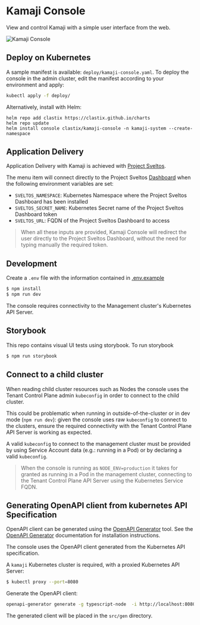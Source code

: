 # Kamaji Console

View and control Kamaji with a simple user interface from the web.

![Kamaji Console](.github/images/flow.gif)

## Deploy on Kubernetes

A sample manifest is available: `deploy/kamaji-console.yaml`.
To deploy the console in the admin cluster, edit the manifest according to your environment and apply:

```bash
kubectl apply -f deploy/
```

Alternatively, install with Helm:

    helm repo add clastix https://clastix.github.io/charts
    helm repo update
    helm install console clastix/kamaji-console -n kamaji-system --create-namespace

## Application Delivery

Application Delivery with Kamaji is achieved with [Project Sveltos](https://projectsveltos.github.io/sveltos/).

The menu item will connect directly to the Project Sveltos [Dashboard](https://github.com/projectsveltos/dashboard)
when the following environment variables are set:

- `SVELTOS_NAMESPACE`: Kubernetes Namespace where the Project Sveltos Dashboard has been installed
- `SVELTOS_SECRET_NAME`: Kubernetes Secret name of the Project Sveltos Dashboard token
- `SVELTOS_URL`: FQDN of the Project Sveltos Dashboard to access

> When all these inputs are provided, Kamaji Console will redirect the user directly to the Project Sveltos Dashboard,
> without the need for typing manually the required token.

## Development

Create a `.env` file with the information contained in [.env.example](.env.example)

```bash
$ npm install
$ npm run dev
```

The console requires connectivity to the Management cluster's Kubernetes API Server.

## Storybook

This repo contains visual UI tests using storybook. To run storybook

```bash
$ npm run storybook
```

## Connect to a child cluster

When reading child cluster resources such as Nodes the console uses the Tenant Control Plane admin `kubeconfig` in order to connect to the child cluster.

This could be problematic when running in outside-of-the-cluster or in dev mode (`npm run dev`):
given the console uses raw `kubeconfig` to connect to the clusters,
ensure the required connectivity with the Tenant Control Plane API Server is working as expected.

A valid `kubeconfig` to connect to the management cluster must be provided by using Service Account data
(e.g.: running in a Pod) or by declaring a valid `kubeconfig`.

> When the console is running as `NODE_ENV=production` it takes for granted as running in a Pod in the management cluster,
> connecting to the Tenant Control Plane API Server using the Kubernetes Service FQDN.

## Generating OpenAPI client from kubernetes API Specification

OpenAPI client can be generated using the [OpenAPI Generator](https://openapi-generator.tech) tool.
See the [OpenAPI Generator](https://openapi-generator.tech/docs/installation) documentation for installation instructions.

The console uses the OpenAPI client generated from the Kubernetes API specification.

A `kamaji` Kubernetes cluster is required, with a proxied Kubernetes API Server:

```bash
$ kubectl proxy --port=8080
```

Generate the OpenAPI client:

```bash
openapi-generator generate -g typescript-node  -i http://localhost:8080/openapi/v2 -o src/gen
```

The generated client will be placed in the `src/gen` directory.
